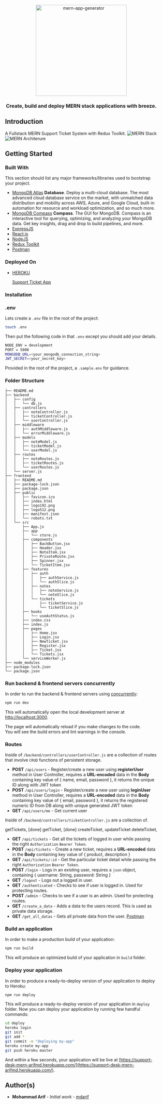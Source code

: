 <p align="center">
  <a href="#">
    <img alt="mern-app-generator" src="etc/mern-stack-brainfuel.png" width="300"/>
  </a>
</p>
<h3 align="center">Create, build and deploy MERN stack applications with breeze.</h3>

## Introduction
A Fullstack MERN Support Ticket System with Redux Toolkit.
![MERN Stack](etc/mern-stack.png)
![MERN Architerure](etc/what-is-mern-stack-architecture.png)

## Getting Started


### Built With

This section should list any major frameworks/libraries used to bootstrap your project.

* [MongoDB Atlas](https://www.mongodb.com/atlas/database)
  **Database**. Deploy a multi-cloud database.
  The most advanced cloud database service on the market, with unmatched data distribution and mobility across AWS, Azure, and Google Cloud, built-in automation for resource and workload optimization, and so much more.
* [MongoDB Compass](https://www.mongodb.com/products/compass)
  **Compass**. The GUI for MongoDB.
  Compass is an interactive tool for querying, optimizing, and analyzing your MongoDB data. Get key insights, drag and drop to build pipelines, and more.
* [ExpressJS](https://expressjs.com/)
* [React.js](https://reactjs.org/)
* [NodeJS](https://nodejs.org/en/)
* [Redux Toolkit](https://redux-toolkit.js.org/)
* [Postman](https://www.postman.com/)


### Deployed On
* [HEROKU](https://heroku.com/)
  
  [Support Ticket App](https://support-desk-mern-arifmd.herokuapp.com/)

### Installation

### .env

Lets create a `.env` file in the root of the project:

```bash
touch .env
```

Then put the following code in that `.env` except you should add your details.

```bash
NODE_ENV = development
PORT = 5000
MONGODB_URL=<your_mongodb_connection_string>
JWT_SECRET=<your_secret_key>
```

Provided in the root of the project, a `.sample.env` for guidance.


### Folder Structure

```
├── README.md
├── backend
│   ├── config
│   │   └── db.js
│   ├── controllers
│   │   ├── noteController.js
│   │   ├── ticketController.js
│   │   └── userController.js
│   ├── middleware
│   │   ├── authMiddleware.js
│   │   └── errorMiddleware.js
│   ├── models
│   │   ├── noteModel.js
│   │   ├── ticketModel.js
│   │   └── userModel.js
│   ├── routes
│   │   ├── noteRoutes.js
│   │   ├── ticketRoutes.js
│   │   └── userRoutes.js
│   └── server.js
├── frontend
│   ├── README.md
│   ├── package-lock.json
│   ├── package.json
│   ├── public
│   │   ├── favicon.ico
│   │   ├── index.html
│   │   ├── logo192.png
│   │   ├── logo512.png
│   │   ├── manifest.json
│   │   └── robots.txt
│   └── src
│       ├── App.js
│       ├── app
│       │   └── store.js
│       ├── components
│       │   ├── BackButton.jsx
│       │   ├── Header.jsx
│       │   ├── NoteItem.jsx
│       │   ├── PrivateRoute.jsx
│       │   ├── Spinner.jsx
│       │   └── TicketItem.jsx
│       ├── features
│       │   ├── auth
│       │   │   ├── authService.js
│       │   │   └── authSlice.js
│       │   ├── notes
│       │   │   ├── noteService.js
│       │   │   └── noteSlice.js
│       │   └── tickets
│       │       ├── ticketService.js
│       │       └── ticketSlice.js
│       ├── hooks
│       │   └── useAuthStatus.js
│       ├── index.css
│       ├── index.js
│       ├── pages
│       │   ├── Home.jsx
│       │   ├── Login.jsx
│       │   ├── NewTicket.jsx
│       │   ├── Register.jsx
│       │   ├── Ticket.jsx
│       │   └── Tickets.jsx
│       └── serviceWorker.js
├── node_modules
├── package-lock.json
└── package.json
```

### Run backend & frontend servers concurrently

In order to run the backend & frontend servers using [concurrently](https://www.npmjs.com/package/concurrently):

```sh
npm run dev
```

This will automatically open the local development server at [http://localhost:3000](http://localhost:3000).

The page will automatically reload if you make changes to the code.<br>
You will see the build errors and lint warnings in the console.

### Routes

Inside of `/backend/controllers/userController.js` are a collection of routes that involve `CRUD` functions of persistent storage.

- **POST** `/api/users` - Register/create a new user using **registerUser** method in User Controller, requires a **URL-encoded** data in the **Body** containing key value of { name, email, password }, it returns the unique ID along with JWT token
- **POST** `/api/users/login` - Register/create a new user using **loginUser** method in User Controller, requires a **URL-encoded** data in the **Body** containing key value of { email, password }, it returns the registered numeric ID from DB along with unique generated JWT token
- **GET** `/api/users/me` - Get current user

Inside of `/backend/controllers/ticketController.js` are a collection of.

  getTickets, [done]
  getTicket, [done]
  createTicket,
  updateTicket
  deleteTicket,

- **GET** `/api/tickets` - Get all the tickets of logged in user while passing the right `Authorization` `Bearer Token`.
- **POST** `/api/tickets` - Create a new ticket, requires a **URL-encoded** data in the **Body** containing key value of { product, description }
- **GET** `/api/tickets/:id` - Get the particular ticket detail  while passing the right `Authorization` `Bearer Token`.
- **POST** `/login` - Logs in an existing user, requires a `json` object, containing { username: String, password: String }
- **GET** `/logout` - Logs out a logged in user.
- **GET** `/authenticated` - Checks to see if user is logged in. Used for protecting routes.
- **POST** `/admin` - Checks to see if a user is an admin. Used for protecting routes.
- **GET** `/create_a_data` - Adds a data to the users record. This is used as private data storage.
- **GET** `/get_all_datas` - Gets all private data from the user.
[Postman](https://learning.postman.com/docs/sending-requests/requests/#sending-body-data)

### Build an application

In order to make a production build of your application:

```sh
npm run build
```

This will produce an optimized build of your application in `build` folder.

### Deploy your application

In order to produce a ready-to-deploy version of your application to deploy to Heroku:

```sh
npm run deploy
```

This will produce a ready-to-deploy version of your application in `deploy` folder. 
Now you can deploy your application by running few handful commands:

```sh
cd deploy
heroku login
git init
git add *
git commit -m "deploying my-app"
heroku create my-app
git push heroku master
```
And within a few seconds, your application will be live at [https://support-desk-mern-arifmd.herokuapp.com/](https://support-desk-mern-arifmd.herokuapp.com/).


## Author(s)

- **Mohammad Arif** - _Initial work_ - [mdarif](https://github.com/mdarif)
